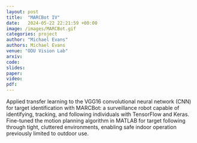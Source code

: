 ```yaml
---
layout: post
title:  "MARCBot IV"
date:   2024-05-22 22:21:59 +00:00
image: /images/MARCBot.gif
categories: project
author: "Michael Evans"
authors: Michael Evans
venue: "ODU Vision Lab"
arxiv:
code:
slides:
paper:
video:
pdf:
---
```

Applied transfer learning to the VGG16 convolutional neural network (CNN) for target identification with MARCBot: a surveillance robot capable of identifying, tracking, and following individuals with TensorFlow and Keras. Fine-tuned the motion planning algorithm in MATLAB for target following through tight, cluttered environments, enabling safe indoor operation previously limited to outdoor use.
